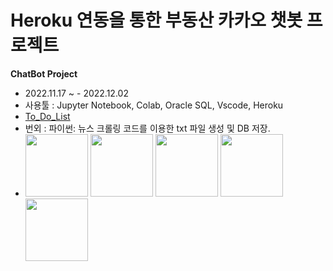 # Heroku 연동을 통한 부동산 카카오 챗봇 프로젝트

**ChatBot Project**
+ 2022.11.17 ~ - 2022.12.02
+ 사용툴 : Jupyter Notebook, Colab, Oracle SQL, Vscode, Heroku
+ [To_Do_List](To_Do_List.md)
+ 번외 : 파이썬: 뉴스 크롤링 코드를 이용한 txt 파일 생성 및 DB 저장.
+ <img src="https://user-images.githubusercontent.com/115764991/202998272-0e24a34e-6454-46f5-97be-ffdbb63c630f.png" width="100" height="100"> <img src="https://user-images.githubusercontent.com/115764991/202998281-96cee877-1256-460f-9d0d-a501b0450a90.png" width="100" height="100"> <img src="https://user-images.githubusercontent.com/115764991/203000135-92affe19-361c-46b0-8687-c506a54678db.png" width="100" height="100"> <img src="https://user-images.githubusercontent.com/115764991/203257154-66650e12-19e9-45fa-b416-2de2d3aa1632.png" width="100" height="100"> <img src="https://user-images.githubusercontent.com/115764991/203257168-85b3193c-65d4-48c6-b7fe-b5f0e32e5b23.png" width="100" height="100"> 